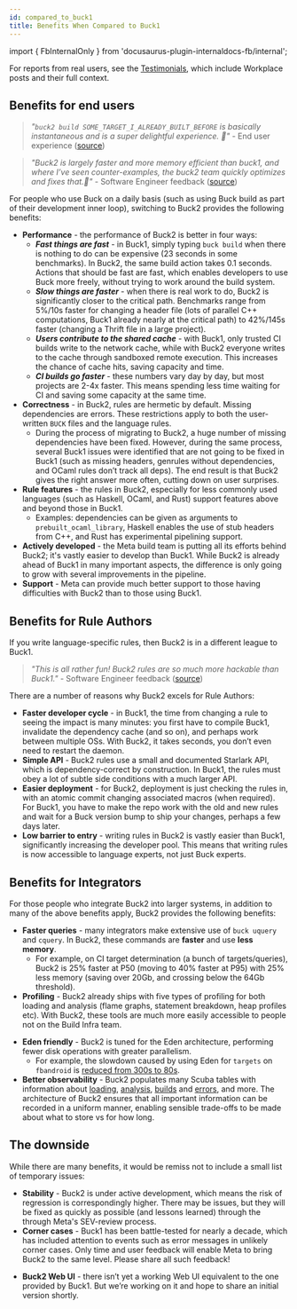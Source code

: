 ```yaml
---
id: compared_to_buck1
title: Benefits When Compared to Buck1
---
```


import { FbInternalOnly } from 'docusaurus-plugin-internaldocs-fb/internal';

<FbInternalOnly>

For reports from real users, see the [Testimonials](testimonials.fb.md), which
include Workplace posts and their full context.

</FbInternalOnly>

## Benefits for end users

> _"`buck2 build SOME_TARGET_I_ALREADY_BUILT_BEFORE` is basically instantaneous
> and is a super delightful experience. 🙂"_ - End user experience
> <FbInternalOnly>([source](https://fb.prod.workplace.com/groups/buck2users/posts/3030704467185914))</FbInternalOnly>

> _"Buck2 is largely faster and more memory efficient than buck1, and where I’ve
> seen counter-examples, the buck2 team quickly optimizes and fixes that.🙂"_ -
> Software Engineer feedback
> <FbInternalOnly>([source](https://fb.prod.workplace.com/groups/devx.ci.bffs/posts/616830502778501))</FbInternalOnly>

For people who use Buck on a daily basis (such as using Buck build as part of
their development inner loop), switching to Buck2 provides the following
benefits:

- **Performance** - the performance of Buck2 is better in four ways:
  - **_Fast things are fast_** - in Buck1, simply typing `buck build` when there
    is nothing to do can be expensive (23 seconds in some benchmarks). In Buck2,
    the same build action takes 0.1 seconds. Actions that should be fast are
    fast, which enables developers to use Buck more freely, without trying to
    work around the build system.
  - **_Slow things are faster_** - when there is real work to do, Buck2 is
    significantly closer to the critical path. Benchmarks range from 5%/10s
    faster for changing a header file (lots of parallel C++ computations, Buck1
    already nearly at the critical path) to 42%/145s faster (changing a Thrift
    file in a large project).
  - **_Users contribute to the shared cache_** - with Buck1, only trusted CI
    builds write to the network cache, while with Buck2 everyone writes to the
    cache through sandboxed remote execution. This increases the chance of cache
    hits, saving capacity and time.
  - **_CI builds go faster_** - these numbers vary day by day, but most projects
    are 2-4x faster. This means spending less time waiting for CI and saving
    some capacity at the same time.
- **Correctness** - in Buck2, rules are hermetic by default. Missing
  dependencies are errors. These restrictions apply to both the user-written
  `BUCK` files and the language rules.
  - During the process of migrating to Buck2, a huge number of missing
    dependencies have been fixed. However, during the same process, several
    Buck1 issues were identified that are not going to be fixed in Buck1 (such
    as missing headers, genrules without dependencies, and OCaml rules don’t
    track all deps). The end result is that Buck2 gives the right answer more
    often, cutting down on user surprises.
- **Rule features** - the rules in Buck2, especially for less commonly used
  languages (such as Haskell, OCaml, and Rust) support features above and beyond
  those in Buck1.
  - Examples: dependencies can be given as arguments to
    `prebuilt_ocaml_library`, Haskell enables the use of stub headers from C++,
    and Rust has experimental pipelining support.
- **Actively developed** - the Meta build team is putting all its efforts behind
  Buck2; it's vastly easier to develop than Buck1. While Buck2 is already ahead
  of Buck1 in many important aspects, the difference is only going to grow with
  several improvements in the pipeline.
- **Support** - Meta can provide much better support to those having
  difficulties with Buck2 than to those using Buck1.

## Benefits for Rule Authors

If you write language-specific rules, then Buck2 is in a different league to
Buck1.

> _"This is all rather fun! Buck2 rules are so much more hackable than
> Buck1."_ - Software Engineer feedback <FbInternalOnly>
> ([source](https://fb.prod.workplace.com/groups/333784157210625/posts/928214407767594))</FbInternalOnly>

There are a number of reasons why Buck2 excels for Rule Authors:

- **Faster developer cycle** - in Buck1, the time from changing a rule to seeing
  the impact is many minutes: you first have to compile Buck1, invalidate the
  dependency cache (and so on), and perhaps work between multiple OSs. With
  Buck2, it takes seconds, you don’t even need to restart the daemon.
- **Simple API** - Buck2 rules use a small and documented Starlark API, which is
  dependency-correct by construction. In Buck1, the rules must obey a lot of
  subtle side conditions with a much larger API.
- **Easier deployment** - for Buck2, deployment is just checking the rules in,
  with an atomic commit changing associated macros (when required). For Buck1,
  you have to make the repo work with the old and new rules and wait for a Buck
  version bump to ship your changes, perhaps a few days later.
- **Low barrier to entry** - writing rules in Buck2 is vastly easier than Buck1,
  significantly increasing the developer pool. This means that writing rules is
  now accessible to language experts, not just Buck experts.

## Benefits for Integrators

For those people who integrate Buck2 into larger systems, in addition to many of
the above benefits apply, Buck2 provides the following benefits:

- **Faster queries** - many integrators make extensive use of `buck uquery` and
  `cquery`. In Buck2, these commands are **faster** and use **less memory**.
  - For example, on CI target determination (a bunch of targets/queries), Buck2
    is 25% faster at P50 (moving to 40% faster at P95) with 25% less memory
    (saving over 20Gb, and crossing below the 64Gb threshold).
- **Profiling** - Buck2 already ships with five types of profiling for both
  loading and analysis (flame graphs, statement breakdown, heap profiles etc).
  With Buck2, these tools are much more easily accessible to people not on the
  Build Infra team.

<FbInternalOnly>

- **Eden friendly** - Buck2 is tuned for the Eden architecture, performing fewer
  disk operations with greater parallelism.
  - For example, the slowdown caused by using Eden for `targets` on `fbandroid`
    is
    [reduced from 300s to 80s](https://fb.workplace.com/groups/132499338763090/posts/132580122088345).
- **Better observability** - Buck2 populates many Scuba tables with information
  about
  [loading](https://www.internalfb.com/intern/scuba/query/?dataset=buck2_loads),
  [analysis](https://www.internalfb.com/intern/scuba/query/?dataset=buck2_analyses),
  [builds](https://www.internalfb.com/intern/scuba/query/?dataset=buck2_builds)
  and
  [errors](https://www.internalfb.com/intern/scuba/query/?dataset=buck2_action_errors),
  and more. The architecture of Buck2 ensures that all important information can
  be recorded in a uniform manner, enabling sensible trade-offs to be made about
  what to store vs for how long.

</FbInternalOnly>

## The downside

While there are many benefits, it would be remiss not to include a small list of
temporary issues:

- **Stability** - Buck2 is under active development, which means the risk of
  regression is correspondingly higher. There may be issues, but they will be
  fixed as quickly as possible (and lessons learned) through the through Meta's
  SEV-review process.
- **Corner cases** - Buck1 has been battle-tested for nearly a decade, which has
  included attention to events such as error messages in unlikely corner cases.
  Only time and user feedback will enable Meta to bring Buck2 to the same level.
  Please share all such feedback!

<FbInternalOnly>

- **Buck2 Web UI** - there isn’t yet a working Web UI equivalent to the one
  provided by Buck1. But we’re working on it and hope to share an initial
  version shortly.

</FbInternalOnly>

